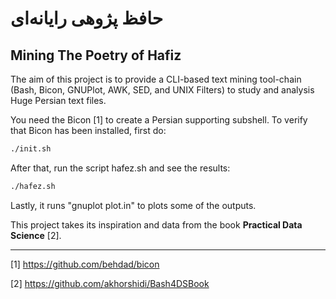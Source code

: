 

# حافظ‌‌ پژوهی رایانه‌ای
## Mining The Poetry of Hafiz

The aim of this project is to provide a CLI-based text mining tool-chain (Bash, Bicon, GNUPlot, AWK, SED, and UNIX Filters) to study and analysis Huge Persian text files.

You need the Bicon [1] to create a Persian supporting subshell. To verify that Bicon has been installed, first do:
```sh
./init.sh
```
After that, run the script hafez.sh and see the results:
```sh
./hafez.sh
```
Lastly, it runs "gnuplot plot.in" to plots some of the outputs.

This project takes its inspiration and data from the book **Practical Data Science** [2].

---
[1] https://github.com/behdad/bicon

[2] https://github.com/akhorshidi/Bash4DSBook
